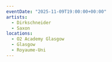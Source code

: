 ```yaml
---
eventDate: "2025-11-09T19:00:00+00:00"
artists:
  - Dirkschneider
  - Saxon
locations:
  - O2 Academy Glasgow
  - Glasgow
  - Royaume-Uni
---
```

